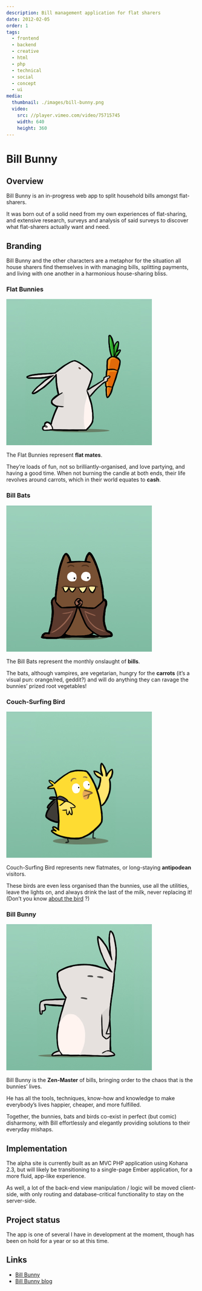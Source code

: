 ```yaml
---
description: Bill management application for flat sharers
date: 2012-02-05
order: 1
tags:
  - frontend
  - backend
  - creative
  - html
  - php
  - technical
  - social
  - concept
  - ui
media:
  thumbnail: ./images/bill-bunny.png
  video:
    src: //player.vimeo.com/video/75715745
    width: 640
    height: 360
---
```


# Bill Bunny

## Overview

Bill Bunny is an in-progress web app to split household bills amongst flat-sharers.

It was born out of a solid need from my own experiences of flat-sharing, and extensive research, surveys and analysis of said surveys to discover what flat-sharers actually want and need.

## Branding

Bill Bunny and the other characters are a metaphor for the situation all house sharers find themselves in with managing bills, splitting payments, and living with one another in a harmonious house-sharing bliss.

### Flat Bunnies

![](./images/flat-bunny.png "flat bunny")

The Flat Bunnies represent **flat mates**.

They’re loads of fun, not so brilliantly-organised, and love partying, and having a good time. When not burning the candle at both ends, their life revolves around carrots, which in their world equates to **cash**.

### Bill Bats

![](./images/bill-bat.png "bill bat")

The Bill Bats represent the monthly onslaught of **bills**.

The bats, although vampires, are vegetarian, hungry for the **carrots** (it’s a visual pun: orange/red, geddit?) and will do anything they can ravage the bunnies’ prized root vegetables!

### Couch-Surfing Bird

![](./images/couch-surfing-bird.png "couch-surfing-bird")

Couch-Surfing Bird represents new flatmates, or long-staying **antipodean** visitors.

These birds are even less organised than the bunnies, use all the utilities, leave the lights on, and always drink the last of the milk, never replacing it! (Don’t you know [about the bird](http://youtube.com/watch?v=ho17gqToEWA) ?)

### Bill Bunny

![](./images/bill-bunny.png "bill bunny")

Bill Bunny is the **Zen-Master** of bills, bringing order to the chaos that is the bunnies’ lives.

He has all the tools, techniques, know-how and knowledge to make everybody’s lives happier, cheaper, and more fulfilled.

Together, the bunnies, bats and birds co-exist in perfect (but comic) disharmony, with Bill effortlessly and elegantly providing solutions to their everyday mishaps.

## Implementation

The alpha site is currently built as an MVC PHP application using Kohana 2.3, but will likely be transitioning to a single-page Ember application, for a more fluid, app-like experience.

As well, a lot of the back-end view manipulation / logic will be moved client-side, with only routing and database-critical functionality to stay on the server-side.

## Project status

The app is one of several I have in development at the moment, though has been on hold for a year or so at this time.

## Links

- [Bill Bunny](http://billbunny.com/)
- [Bill Bunny blog](http://blog.billbunny.com/)
